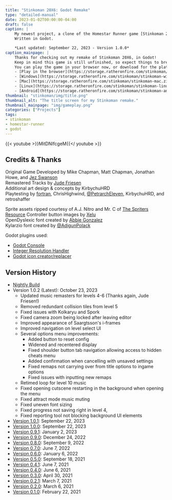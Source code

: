 ```yaml
---
title: "Stinkoman 20X6: Godot Remake"
type: "detailed-manual"
date: 2023-01-02T00:00:00-04:00
draft: false
caption: |
    My newest project, a clone of the Homestar Runner game [Stinkoman 20X6](https://homestarrunner.com/stinkogame/).
    Written in Godot.  

    *Last updated: September 22, 2023 - Version 1.0.0*
caption_mainpage: |
    Thanks for checking out my remake of Stinkoman 20X6, in Godot!  
    Keep in mind this game is still unfinished, so expect things to break often.  
    You can play the game in your browser now, or download for the platform of your choice:  
    - [Play in the browser](https://storage.ratheronfire.com/stinkoman/web)
    - [Windows](https://storage.ratheronfire.com/stinkoman/stinkoman-windows.zip)
    - [Mac](https://storage.ratheronfire.com/stinkoman/stinkoman-mac.zip)
    - [Linux](https://storage.ratheronfire.com/stinkoman/stinkoman-linux.zip)
    - [Android](https://storage.ratheronfire.com/stinkoman/stinkoman-android.apk)
thumbnail: "stinkoman/img/title.png"
thumbnail_alt: "The title screen for my Stinkoman remake."
thumbnail_mainpage: "img/gameplay.png"
categories: ["Projects"]
tags:
- stinkoman
- homestar-runner
- godot
---
```


{{< youtube >}}MitDNlfcgeM{{</ youtube >}}

## Credits & Thanks

Original Game Developed by Mike Chapman, Matt Chapman, Jonathan Howe, and [Jez Swanson](https://twitter.com/jezzamonn)  
Remastered Tracks by [Jude Friesen](https://scratch.mit.edu/users/CoolGuyBug/)  
Additional art design & concepts by KirbychuHRD  
Playtesting by [fortran](https://cheeselandrestaurant.neocities.org/), ChrisHighwind, [@PetrarchEleven](https://twitter.com/PetrarchEleven), KirbychuHRD, and retroshaffer  

Sprite assets ripped courtesy of A.J. Nitro and Mr. C of [The Spriters Resource](https://www.spriters-resource.com/browser_games/stinkoman20x6)
Controller button images by [Xelu](https://thoseawesomeguys.com/prompts/)  
OpenDyslexic font created by [Abbie Gonzalez](https://gumroad.com/l/OpenDyslexic)  
Kylarzio font created by [@AdigunPolack](https://twitter.com/AdigunPolack/status/1392692685228630019)

Godot plugins used:
- [Godot Console](https://github.com/quentincaffeino/godot-console)
- [Integer Resolution Handler](https://github.com/Yukitty/godot-addon-integer_resolution_handler)
- [Godot icon creator/replacer](https://github.com/pkowal1982/godoticonplugin)

## Version History
- [Nightly Build](nightly)
- Version 1.0.2 (Latest): October 23, 2023
  - Updated music remasters for levels 4-6 (Thanks again, Jude Friesen!)
  - Removed redundant collision tiles from level 5
  - Fixed issues with Kolkaryu and Spork
  - Fixed camera zoom being locked after leaving editor
  - Improved appearance of Saargtsson's i-frames
  - Improved navigation on level select UI
  - Several options menu improvements:
	- Added button to reset config
	- Widened and recentered display
	- Fixed shoulder button tab navigation allowing access to hidden cheats menu
	- Added confirmation when cancelling with unsaved settings
	- Fixed remaps not carrying over from title options to ingame options
	- Fixed issues with inputting new remaps
  - Retimed loop for level 10 music
  - Fixed opening cutscene restarting in the background when opening the menu
  - Fixed attract mode music muting
  - Fixed uneven font sizing
  - Fixed progress not saving right in level 4,
  - Fixed reporting tool not blocking background UI elements
- [Version 1.0.1](1.0.1): September 22, 2023
- [Version 1.0.0](1.0.0): September 22, 2023
- [Version 0.9.1](0.9.1): January 2, 2023
- [Version 0.9.0](0.9.0): December 24, 2022
- [Version 0.8.0](0.8.0): September 9, 2022
- [Version 0.7.0](0.7.0): June 7, 2022
- [Version 0.6.0](0.6.0): January 6, 2022
- [Version 0.5.0](0.5.0): September 18, 2021
- [Version 0.4.1](0.4.1): June 7, 2021
- [Version 0.4.0](0.4.0): June 6, 2021
- [Version 0.3.0](0.3.0): April 30, 2021
- [Version 0.2.1](0.2.1): March 7, 2021
- [Version 0.2.0](0.2.0): March 6, 2021
- [Version 0.1.0](0.1.0): February 22, 2021